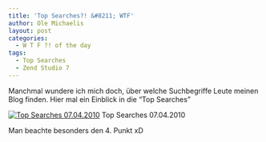 ```yaml
---
title: 'Top Searches?! &#8211; WTF'
author: Ole Michaelis
layout: post
categories:
  - W T F ?! of the day
tags:
  - Top Searches
  - Zend Studio 7
---
```


Manchmal wundere ich mich doch, über welche Suchbegriffe Leute meinen Blog finden. Hier mal ein Einblick in die “Top Searches”

[![Top Searches 07.04.2010][1]][1]
Top Searches 07.04.2010

Man beachte besonders den 4. Punkt xD

 [1]: //assets/uploads/2010/04/zend.png

